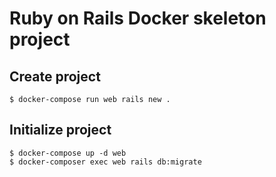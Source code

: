 # Ruby on Rails Docker skeleton project

## Create project

    $ docker-compose run web rails new .
  
## Initialize project

    $ docker-compose up -d web
    $ docker-composer exec web rails db:migrate
